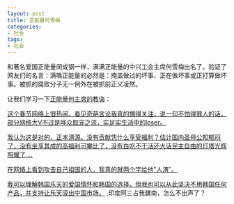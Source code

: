 ```yaml
---
layout: post
title: 正能量何雪梅
categories:
- 社会
tags:
- 社会
---
```


和著名爱国正能量闵成钢一样，满满正能量的中兴工会主席何雪梅出名了。验证了网友们的名言：满嘴正能量的必然是：掩盖做过的坏事、正在做坏事或正打算做坏事。被抓的腐败分子无一例外在被抓前正义凌然。<!--more-->

让我们学习一下[正能量何主席的教诲](http://weibo.com/1215031834/FcspFrdKs?type=comment#_rnd1500338963795)：

[这个春节网络上很热闹，看见奇葩言论我真的懒得关注，说一句不怕得罪人的话，部分网络大Ⅴ不过是哗众取宠之流，实足实生活中的loser。](http://weibo.com/5498682903/Eu7BalV9T?type=repost)

[我认为这是对的，正本清源。没有贡献凭什么享受福利？估计国内圣母公知郁闷了，没有坐享其成的高福利可攀比了，没有白吃不干活还大话民主自由的灯塔光辉照耀了,...](http://weibo.com/1031292570/EtdfabJgl?type=comment)

[在网络上看到攻击自己祖国的人，我真的就两个字给他"人渣″。](http://weibo.com/1292070754/EuJuZubPH?type=comment#_loginLayer_1500339189879)

[我可以理解韩国乐天的爱国情怀和韩国的选择，但我也可以从此坚决不用韩国任何产品，并支持让乐天滚出中国市场。](http://weibo.com/5498682903/ExCRvm6Rf?type=comment) ,印度阿三占我疆南，怎么不出声了？

